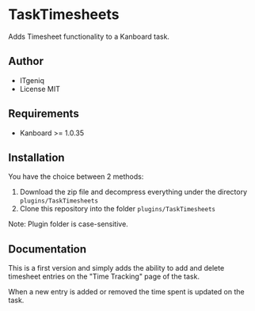 TaskTimesheets
==============================

Adds Timesheet functionality to a Kanboard task.

Author
------

- ITgeniq
- License MIT

Requirements
------------

- Kanboard >= 1.0.35

Installation
------------

You have the choice between 2 methods:

1. Download the zip file and decompress everything under the directory `plugins/TaskTimesheets`
2. Clone this repository into the folder `plugins/TaskTimesheets`

Note: Plugin folder is case-sensitive.

Documentation
-------------

This is a first version and simply adds the ability to add and delete timesheet entries on the
"Time Tracking" page of the task.

When a new entry is added or removed the time spent is updated on the task. 
